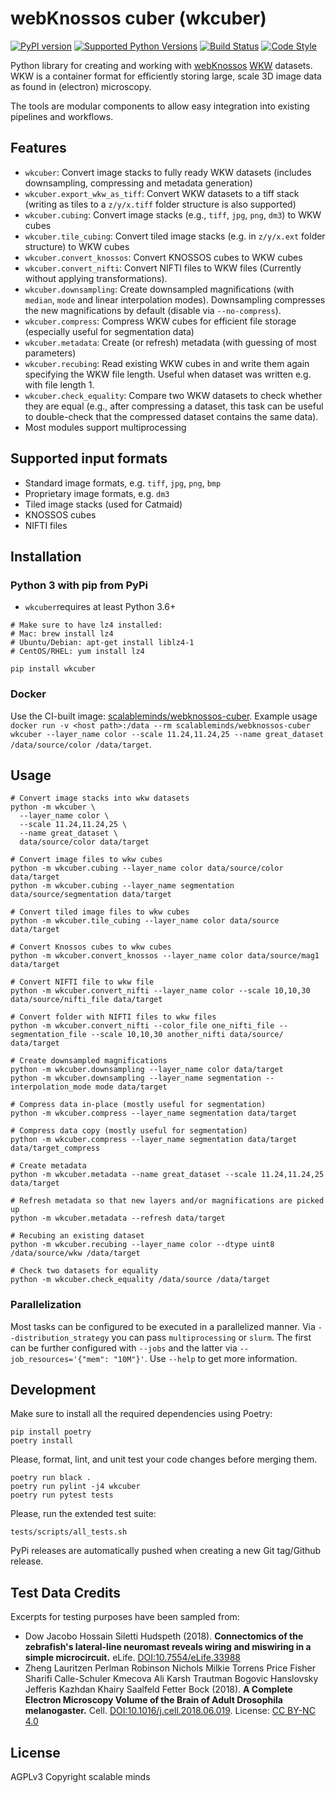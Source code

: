 # webKnossos cuber (wkcuber)
[![PyPI version](https://img.shields.io/pypi/v/wkcuber)](https://pypi.python.org/pypi/wkcuber)
[![Supported Python Versions](https://img.shields.io/pypi/pyversions/wkcuber.svg)](https://pypi.python.org/pypi/wkcuber)
[![Build Status](https://img.shields.io/github/workflow/status/scalableminds/wkcuber/CI/master)](https://github.com/scalableminds/wkcuber/actions?query=workflow%3A%22CI%22)
[![Code Style](https://img.shields.io/badge/code%20style-black-000000.svg)](https://github.com/psf/black)

Python library for creating and working with [webKnossos](https://webknossos.org) [WKW](https://github.com/scalableminds/webknossos-wrap) datasets. WKW is a container format for efficiently storing large, scale 3D image data as found in (electron) microscopy.

The tools are modular components to allow easy integration into existing pipelines and workflows.

## Features

* `wkcuber`: Convert image stacks to fully ready WKW datasets (includes downsampling, compressing and metadata generation)
* `wkcuber.export_wkw_as_tiff`: Convert WKW datasets to a tiff stack (writing as tiles to a `z/y/x.tiff` folder structure is also supported)
* `wkcuber.cubing`: Convert image stacks (e.g., `tiff`, `jpg`, `png`, `dm3`) to WKW cubes
* `wkcuber.tile_cubing`: Convert tiled image stacks (e.g. in `z/y/x.ext` folder structure) to WKW cubes
* `wkcuber.convert_knossos`: Convert KNOSSOS cubes to WKW cubes
* `wkcuber.convert_nifti`: Convert NIFTI files to WKW files (Currently without applying transformations).
* `wkcuber.downsampling`: Create downsampled magnifications (with `median`, `mode` and linear interpolation modes). Downsampling compresses the new magnifications by default (disable via `--no-compress`).
* `wkcuber.compress`: Compress WKW cubes for efficient file storage (especially useful for segmentation data)
* `wkcuber.metadata`: Create (or refresh) metadata (with guessing of most parameters)
* `wkcuber.recubing`: Read existing WKW cubes in and write them again specifying the WKW file length. Useful when dataset was written e.g. with file length 1.
* `wkcuber.check_equality`: Compare two WKW datasets to check whether they are equal (e.g., after compressing a dataset, this task can be useful to double-check that the compressed dataset contains the same data).
* Most modules support multiprocessing

## Supported input formats

* Standard image formats, e.g. `tiff`, `jpg`, `png`, `bmp`
* Proprietary image formats, e.g. `dm3`
* Tiled image stacks (used for Catmaid)
* KNOSSOS cubes
* NIFTI files

## Installation
### Python 3 with pip from PyPi
- `wkcuber`requires at least Python 3.6+

```
# Make sure to have lz4 installed:
# Mac: brew install lz4
# Ubuntu/Debian: apt-get install liblz4-1
# CentOS/RHEL: yum install lz4

pip install wkcuber
```

### Docker
Use the CI-built image: [scalableminds/webknossos-cuber](https://hub.docker.com/r/scalableminds/webknossos-cuber/). Example usage `docker run -v <host path>:/data --rm scalableminds/webknossos-cuber wkcuber --layer_name color --scale 11.24,11.24,25 --name great_dataset /data/source/color /data/target`.


## Usage

```
# Convert image stacks into wkw datasets
python -m wkcuber \
  --layer_name color \
  --scale 11.24,11.24,25 \
  --name great_dataset \
  data/source/color data/target

# Convert image files to wkw cubes
python -m wkcuber.cubing --layer_name color data/source/color data/target
python -m wkcuber.cubing --layer_name segmentation data/source/segmentation data/target

# Convert tiled image files to wkw cubes
python -m wkcuber.tile_cubing --layer_name color data/source data/target

# Convert Knossos cubes to wkw cubes
python -m wkcuber.convert_knossos --layer_name color data/source/mag1 data/target

# Convert NIFTI file to wkw file
python -m wkcuber.convert_nifti --layer_name color --scale 10,10,30 data/source/nifti_file data/target

# Convert folder with NIFTI files to wkw files
python -m wkcuber.convert_nifti --color_file one_nifti_file --segmentation_file --scale 10,10,30 another_nifti data/source/ data/target

# Create downsampled magnifications
python -m wkcuber.downsampling --layer_name color data/target
python -m wkcuber.downsampling --layer_name segmentation --interpolation_mode mode data/target

# Compress data in-place (mostly useful for segmentation)
python -m wkcuber.compress --layer_name segmentation data/target

# Compress data copy (mostly useful for segmentation)
python -m wkcuber.compress --layer_name segmentation data/target data/target_compress

# Create metadata
python -m wkcuber.metadata --name great_dataset --scale 11.24,11.24,25 data/target

# Refresh metadata so that new layers and/or magnifications are picked up
python -m wkcuber.metadata --refresh data/target

# Recubing an existing dataset
python -m wkcuber.recubing --layer_name color --dtype uint8 /data/source/wkw /data/target

# Check two datasets for equality
python -m wkcuber.check_equality /data/source /data/target
```

### Parallelization

Most tasks can be configured to be executed in a parallelized manner. Via `--distribution_strategy` you can pass `multiprocessing` or `slurm`. The first can be further configured with `--jobs` and the latter via `--job_resources='{"mem": "10M"}'`. Use `--help` to get more information.

## Development
Make sure to install all the required dependencies using Poetry:
```
pip install poetry
poetry install
```

Please, format, lint, and unit test your code changes before merging them.
```
poetry run black .
poetry run pylint -j4 wkcuber
poetry run pytest tests
```

Please, run the extended test suite:
```
tests/scripts/all_tests.sh
```

PyPi releases are automatically pushed when creating a new Git tag/Github release. 

## Test Data Credits
Excerpts for testing purposes have been sampled from:
- Dow Jacobo Hossain Siletti Hudspeth (2018). **Connectomics of the zebrafish's lateral-line neuromast reveals wiring and miswiring in a simple microcircuit.** eLife. [DOI:10.7554/eLife.33988](https://elifesciences.org/articles/33988)
- Zheng Lauritzen Perlman Robinson Nichols Milkie Torrens Price Fisher Sharifi Calle-Schuler Kmecova Ali Karsh Trautman Bogovic Hanslovsky Jefferis Kazhdan Khairy Saalfeld Fetter Bock (2018). **A Complete Electron Microscopy Volume of the Brain of Adult Drosophila melanogaster.** Cell. [DOI:10.1016/j.cell.2018.06.019](https://www.cell.com/cell/fulltext/S0092-8674(18)30787-6). License: [CC BY-NC 4.0](https://creativecommons.org/licenses/by-nc/4.0/)

## License
AGPLv3
Copyright scalable minds
